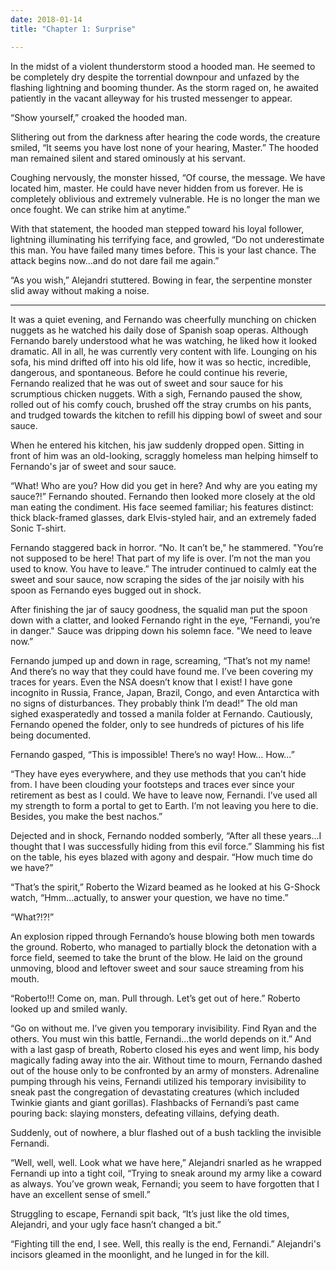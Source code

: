 ```yaml
---
date: 2018-01-14
title: "Chapter 1: Surprise"

---
```


In the midst of a violent thunderstorm stood a hooded man. He seemed to be completely dry despite the torrential downpour and unfazed by the flashing lightning and booming thunder. As the storm raged on, he awaited patiently in the vacant alleyway for his trusted messenger to appear.

“Show yourself,” croaked the hooded man.

Slithering out from the darkness after hearing the code words, the creature smiled, “It seems you have lost none of your hearing, Master.” The hooded man remained silent and stared ominously at his servant.

Coughing nervously, the monster hissed, “Of course, the message. We have located him, master. He could have never hidden from us forever. He is completely oblivious and extremely vulnerable. He is no longer the man we once fought. We can strike him at anytime.”

With that statement, the hooded man stepped toward his loyal follower, lightning illuminating his terrifying face, and growled, “Do not underestimate this man. You have failed many times before. This is your last chance. The attack begins now...and do not dare fail me again.”

“As you wish,” Alejandri stuttered. Bowing in fear, the serpentine monster slid away without making a noise.

 ---

It was a quiet evening, and Fernando was cheerfully munching on chicken nuggets as he watched his daily dose of Spanish soap operas. Although Fernando barely understood what he was watching, he liked how it looked dramatic. All in all, he was currently very content with life. Lounging on his sofa, his mind drifted off into his old life, how it was so hectic, incredible, dangerous, and spontaneous. Before he could continue his reverie, Fernando realized that he was out of sweet and sour sauce for his scrumptious chicken nuggets. With a sigh, Fernando paused the show, rolled out of his comfy couch, brushed off the stray crumbs on his pants, and trudged towards the kitchen to refill his dipping bowl of sweet and sour sauce.

When he entered his kitchen, his jaw suddenly dropped open. Sitting in front of him was an old-looking, scraggly homeless man helping himself to Fernando's jar of sweet and sour sauce.

“What! Who are you? How did you get in here? And why are you eating my sauce?!” Fernando shouted. Fernando then looked more closely at the old man eating the condiment. His face seemed familiar; his features distinct: thick black-framed glasses, dark Elvis-styled hair, and an extremely faded Sonic T-shirt.

Fernando staggered back in horror. “No. It can’t be," he stammered. "You’re not supposed to be here! That part of my life is over. I’m not the man you used to know. You have to leave.” The intruder continued to calmly eat the sweet and sour sauce, now scraping the sides of the jar noisily with his spoon as Fernando eyes bugged out in shock.

After finishing the jar of saucy goodness, the squalid man put the spoon down with a clatter, and looked Fernando right in the eye, “Fernandi, you’re in danger." Sauce was dripping down his solemn face. "We need to leave now.”

Fernando jumped up and down in rage, screaming, “That’s not my name! And there’s no way that they could have found me. I’ve been covering my traces for years. Even the NSA doesn’t know that I exist! I have gone incognito in Russia, France, Japan, Brazil, Congo, and even Antarctica with no signs of disturbances. They probably think I’m dead!” The old man sighed exasperatedly and tossed a manila folder at Fernando. Cautiously, Fernando opened the folder, only to see hundreds of pictures of his life being documented.

Fernando gasped, “This is impossible! There’s no way! How… How…”

“They have eyes everywhere, and they use methods that you can’t hide from. I have been clouding your footsteps and traces ever since your retirement as best as I could. We have to leave now, Fernandi. I’ve used all my strength to form a portal to get to Earth. I’m not leaving you here to die. Besides, you make the best nachos.”

Dejected and in shock, Fernando nodded somberly, “After all these years...I thought that I was successfully hiding from this evil force.” Slamming his fist on the table, his eyes blazed with agony and despair. “How much time do we have?”

“That’s the spirit,” Roberto the Wizard beamed as he looked at his G-Shock watch, “Hmm...actually, to answer your question, we have no time.”

“What?!?!”

An explosion ripped through Fernando’s house blowing both men towards the ground. Roberto, who managed to partially block the detonation with a force field, seemed to take the brunt of the blow. He laid on the ground unmoving, blood and leftover sweet and sour sauce streaming from his mouth.
	
“Roberto!!! Come on, man. Pull through. Let’s get out of here.” Roberto looked up and smiled wanly.

“Go on without me. I’ve given you temporary invisibility. Find Ryan and the others. You must win this battle, Fernandi...the world depends on it.” And with a last gasp of breath, Roberto closed his eyes and went limp, his body magically fading away into the air. Without time to mourn, Fernando dashed out of the house only to be confronted by an army of monsters. Adrenaline pumping through his veins, Fernandi utilized his temporary invisibility to sneak past the congregation of devastating creatures (which included Twinkie giants and giant gorillas). Flashbacks of Fernandi’s past came pouring back: slaying monsters, defeating villains, defying death.

Suddenly, out of nowhere, a blur flashed out of a bush tackling the invisible Fernandi.

“Well, well, well. Look what we have here,” Alejandri snarled as he wrapped Fernandi up into a tight coil, “Trying to sneak around my army like a coward as always. You’ve grown weak, Fernandi; you seem to have forgotten that I have an excellent sense of smell.”

Struggling to escape, Fernandi spit back, “It’s just like the old times, Alejandri, and your ugly face hasn’t changed a bit.”

“Fighting till the end, I see. Well, this really is the end, Fernandi.” Alejandri's incisors gleamed in the moonlight, and he lunged in for the kill.
